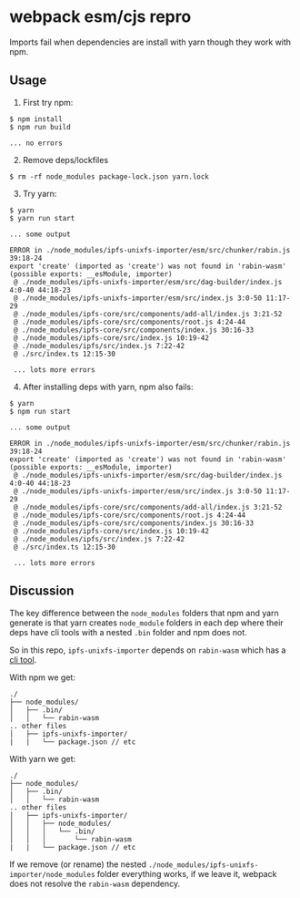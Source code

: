 # webpack esm/cjs repro

Imports fail when dependencies are install with yarn though they work with npm.

## Usage

1. First try npm:

```console
$ npm install
$ npm run build

... no errors
```

2. Remove deps/lockfiles

```console
$ rm -rf node_modules package-lock.json yarn.lock
```

3. Try yarn:

```console
$ yarn
$ yarn run start

... some output

ERROR in ./node_modules/ipfs-unixfs-importer/esm/src/chunker/rabin.js 39:18-24
export 'create' (imported as 'create') was not found in 'rabin-wasm' (possible exports: __esModule, importer)
 @ ./node_modules/ipfs-unixfs-importer/esm/src/dag-builder/index.js 4:0-40 44:18-23
 @ ./node_modules/ipfs-unixfs-importer/esm/src/index.js 3:0-50 11:17-29
 @ ./node_modules/ipfs-core/src/components/add-all/index.js 3:21-52
 @ ./node_modules/ipfs-core/src/components/root.js 4:24-44
 @ ./node_modules/ipfs-core/src/components/index.js 30:16-33
 @ ./node_modules/ipfs-core/src/index.js 10:19-42
 @ ./node_modules/ipfs/src/index.js 7:22-42
 @ ./src/index.ts 12:15-30

 ... lots more errors
```

4. After installing deps with yarn, npm also fails:

```console
$ yarn
$ npm run start

... some output

ERROR in ./node_modules/ipfs-unixfs-importer/esm/src/chunker/rabin.js 39:18-24
export 'create' (imported as 'create') was not found in 'rabin-wasm' (possible exports: __esModule, importer)
 @ ./node_modules/ipfs-unixfs-importer/esm/src/dag-builder/index.js 4:0-40 44:18-23
 @ ./node_modules/ipfs-unixfs-importer/esm/src/index.js 3:0-50 11:17-29
 @ ./node_modules/ipfs-core/src/components/add-all/index.js 3:21-52
 @ ./node_modules/ipfs-core/src/components/root.js 4:24-44
 @ ./node_modules/ipfs-core/src/components/index.js 30:16-33
 @ ./node_modules/ipfs-core/src/index.js 10:19-42
 @ ./node_modules/ipfs/src/index.js 7:22-42
 @ ./src/index.ts 12:15-30

 ... lots more errors
```

## Discussion

The key difference between the `node_modules` folders that npm and yarn generate is that yarn creates `node_module` folders in each dep where their deps have cli tools with a nested `.bin` folder and npm does not.

So in this repo, `ipfs-unixfs-importer` depends on `rabin-wasm` which has a [cli tool](https://github.com/hugomrdias/rabin-wasm/blob/master/package.json#L11).

With npm we get:

```
./
├── node_modules/
│   ├── .bin/
│   │   └── rabin-wasm
.. other files
│   ├── ipfs-unixfs-importer/
|   |   └── package.json // etc
```

With yarn we get:

```
./
├── node_modules/
│   ├── .bin/
│   │   └── rabin-wasm
.. other files
│   ├── ipfs-unixfs-importer/
│   │   ├── node_modules/
│   │   │   └── .bin/
│   │   │       └── rabin-wasm
|   |   └── package.json // etc
```

If we remove (or rename) the nested `./node_modules/ipfs-unixfs-importer/node_modules` folder everything works, if we leave it, webpack does not resolve the `rabin-wasm` dependency.
